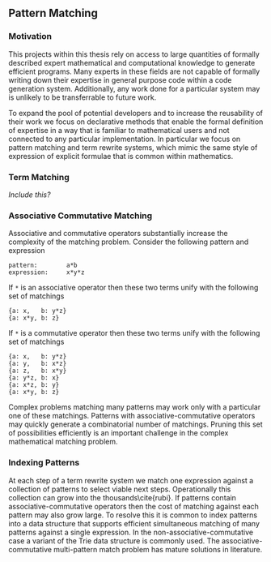 Pattern Matching
----------------

### Motivation

This projects within this thesis rely on access to large quantities of formally described expert mathematical and computational knowledge to generate efficient programs.  Many experts in these fields are not capable of formally writing down their expertise in general purpose code within a code generation system.  Additionally, any work done for a particular system may is unlikely to be transferrable to future work.

To expand the pool of potential developers and to increase the reusability of their work we focus on declarative methods that enable the formal definition of expertise in a way that is familiar to mathematical users and not connected to any particular implementation.  In particular we focus on pattern matching and term rewrite systems, which mimic the same style of expression of explicit formulae that is common within mathematics.

### Term Matching

*Include this?*

### Associative Commutative Matching

Associative and commutative operators substantially increase the complexity of the matching problem.  Consider the following pattern and expression

    pattern:        a*b
    expression:     x*y*z

If `*` is an associative operator then these two terms unify with the following set of matchings

    {a: x,   b: y*z}
    {a: x*y, b: z}

If `*` is a  commutative operator then these two terms unify with the following set of matchings

    {a: x,   b: y*z}
    {a: y,   b: x*z}
    {a: z,   b: x*y}
    {a: y*z, b: x}
    {a: x*z, b: y}
    {a: x*y, b: z}

Complex problems matching many patterns may work only with a particular one of these matchings.  Patterns with associative-commutative operators may quickly generate a combinatorial number of matchings.  Pruning this set of possibilities efficiently is an important challenge in the complex mathematical matching problem.


### Indexing Patterns

At each step of a term rewrite system we match one expression against a collection of patterns to select viable next steps.  Operationally this collection can grow into the thousands\cite{rubi}.  If patterns contain associative-commutative operators then the cost of matching against each pattern may also grow large.  To resolve this it is common to index patterns into a data structure that supports efficient simultaneous matching of many patterns against a single expression.  In the non-associative-commutative case a variant of the Trie data structure is commonly used.  The associative-commutative multi-pattern match problem has mature solutions in literature.
